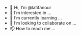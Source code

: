 - 👋 Hi, I’m @latifanour
- 👀 I’m interested in ...
- 🌱 I’m currently learning ...
- 💞️ I’m looking to collaborate on ...
- 📫 How to reach me ...

<!---
latifanour/latifanour is a ✨ special ✨ repository because its `README.md` (this file) appears on your GitHub profile.
You can click the Preview link to take a look at your changes.
--->
